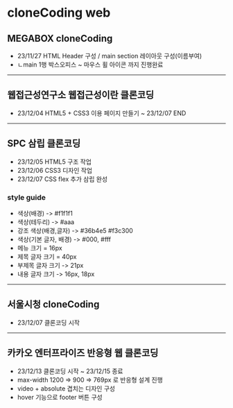 # cloneCoding web
## MEGABOX cloneCoding
* 23/11/27 HTML Header 구성 / main section 레이아웃 구성(이름부여)
* ㄴmain 1행 박스오피스 ~ 마우스 휠 아이콘 까지 진행완료
------
## 웹접근성연구소 웹접근성이란 클론코딩
* 23/12/04 HTML5 + CSS3 이용 페이지 만들기 ~ 23/12/07 END
------
## SPC 삼립 클론코딩
* 23/12/05 HTML5 구조 작업
* 23/12/06 CSS3 디자인 작업
* 23/12/07 CSS flex 추가 삼립 완성
### style guide
* 색상(배경) -> #f1f1f1
* 색상(테두리) -> #aaa
* 강조 색상(배경,글자) -> #36b4e5 #f3c300
* 색상(기본 글자, 배경) -> #000, #fff
* 메뉴 크기 = 16px
* 제목 글자 크기 = 40px
* 부제목 글자 크기 -> 21px
* 내용 글자 크기 -> 16px, 18px
------
## 서울시청 cloneCoding
* 23/12/07 클론코딩 시작
------
## 카카오 엔터프라이즈 반응형 웹 클론코딩
* 23/12/13 클론코딩 시작 ~ 23/12/15 종료
* max-width 1200 => 900 => 769px 로 반응형 설계 진행
* video + absolute 겹치는 디자인 구성
* hover 기능으로 footer 버튼 구성